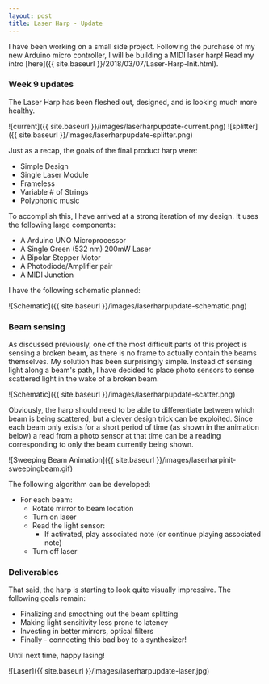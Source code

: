 ```yaml
---
layout: post
title: Laser Harp - Update
---
```


I have been working on a small side project. Following the purchase of my new
Arduino micro controller, I will be building a MIDI laser harp! Read my intro
[here]({{ site.baseurl }}/2018/03/07/Laser-Harp-Init.html).

### Week 9 updates

The Laser Harp has been fleshed out, designed, and is looking much more healthy.

![current]({{ site.baseurl }}/images/laserharpupdate-current.png) ![splitter]({{ site.baseurl }}/images/laserharpupdate-splitter.png)

Just as a recap, the goals of the final product harp were:

* Simple Design
* Single Laser Module
* Frameless
* Variable # of Strings
* Polyphonic music

To accomplish this, I have arrived at a strong iteration of my design. It uses
the following large components:

* A Arduino UNO Microprocessor
* A Single Green (532 nm) 200mW Laser
* A Bipolar Stepper Motor
* A Photodiode/Amplifier pair
* A MIDI Junction

I have the following schematic planned:

![Schematic]({{ site.baseurl }}/images/laserharpupdate-schematic.png)

### Beam sensing

As discussed previously, one of the most difficult parts of this project is
sensing a broken beam, as there is no frame to actually contain the beams
themselves. My solution has been surprisingly simple. Instead of sensing light
along a beam's path, I have decided to place photo sensors to sense scattered
light in the wake of a broken beam.

![Schematic]({{ site.baseurl }}/images/laserharpupdate-scatter.png)

Obviously, the harp should need to be able to differentiate between which beam
is being scattered, but a clever design trick can be exploited. Since each beam
only exists for a short period of time (as shown in the animation below) a read
from a photo sensor at that time can be a reading corresponding to only the beam
currently being shown.

![Sweeping Beam Animation]({{ site.baseurl }}/images/laserharpinit-sweepingbeam.gif)

The following algorithm can be developed:

* For each beam:
  * Rotate mirror to beam location
  * Turn on laser
  * Read the light sensor:
    * If activated, play associated note (or continue playing associated note)
  * Turn off laser

### Deliverables

That said, the harp is starting to look quite visually impressive. The following
goals remain:

* Finalizing and smoothing out the beam splitting
* Making light sensitivity less prone to latency
* Investing in better mirrors, optical filters
* Finally - connecting this bad boy to a synthesizer!

Until next time, happy lasing!

![Laser]({{ site.baseurl }}/images/laserharpupdate-laser.jpg)
